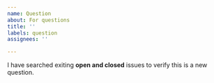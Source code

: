 ```yaml
---
name: Question
about: For questions
title: ''
labels: question
assignees: ''

---
```


I have searched exiting **open and closed** issues to verify this is a new question.
